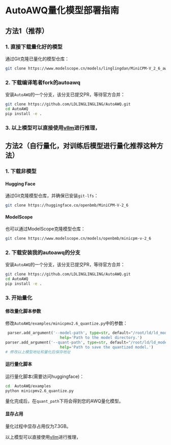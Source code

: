 
# AutoAWQ量化模型部署指南

## 方法1（推荐）

### 1. 直接下载量化好的模型

通过Git克隆已量化的模型仓库：

```bash
git clone https://www.modelscope.cn/models/linglingdan/MiniCPM-V_2_6_awq_int4
```

### 2. 下载编译笔者fork的autoawq

安装`AutoAWQ`的一个分支，该分支已提交PR，等待官方合并：

```bash
git clone https://github.com/LDLINGLINGLING/AutoAWQ.git
cd AutoAWQ
pip install -e .
```
### 3. 以上模型可以直接使用[vllm](../../inference/minicpmv2.6/vllm.md)进行推理，


## 方法2（自行量化，对训练后模型进行量化推荐这种方法）

### 1. 下载非模型

#### Hugging Face

通过Git克隆模型仓库，并确保已安装`git-lfs`：

```bash
git clone https://huggingface.co/openbmb/MiniCPM-V-2_6
```

#### ModelScope

也可以通过ModelScope克隆模型仓库：

```bash
git clone https://www.modelscope.cn/models/openbmb/minicpm-v-2_6
```

### 2. 下载安装我的autoawq的分支

安装`AutoAWQ`的一个分支，该分支已提交PR，等待官方合并：

```bash
git clone https://github.com/LDLINGLINGLING/AutoAWQ.git
cd AutoAWQ
pip install -e .
```


### 3. 开始量化

#### 修改量化脚本参数

修改`AutoAWQ/examples/minicpmv2.6_quantize.py`中的参数：

```python
 parser.add_argument('--model-path', type=str, default="/root/ld/ld_model_pretrained/Minicpmv2_6",
                        help='Path to the model directory.')
parser.add_argument('--quant-path', type=str, default="/root/ld/ld_model_pretrained/Minicpmv2_6_awq_new",
                        help='Path to save the quantized model.')
# 修改以上模型地址和量化后保存地址
```

#### 运行量化脚本

运行量化脚本(需要访问huggingface)：

```bash
cd  AutoAWQ/examples
python minicpmv2.6_quantize.py
```

量化完成后，在`quant_path`下将会得到您的AWQ量化模型。

#### 显存占用

量化过程中显存占用仅为7.3GB。

以上模型可以直接使用[vllm](../../inference/minicpmv2.6/vllm.md)进行推理，


